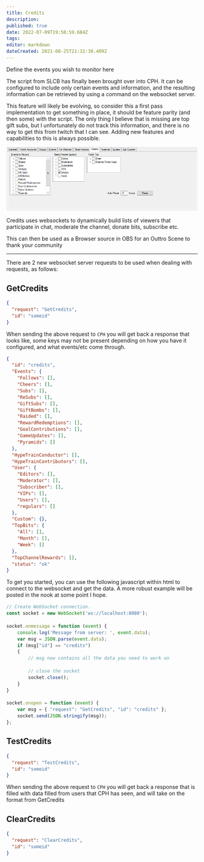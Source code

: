 ```yaml
---
title: Credits
description: 
published: true
date: 2022-07-09T19:58:59.684Z
tags: 
editor: markdown
dateCreated: 2021-08-25T21:32:30.409Z
---
```


Define the events you wish to monitor here 

The script from SLCB has finally been brought over into CPH. It can be configured to include only certain events and information, and the resulting information can be retrieved by using a command on the websocket server.

This feature will likely be evolving, so consider this a first pass implementation to get something in place, it should be feature parity (and then some) with the script.  The only thing I believe that is missing are top gift subs, but I unfortunately do not track this information, and there is no way to get this from twitch that I can see.  Adding new features and capabilities to this is always possible.

![Credits Settings](/119622018-ac00ab80-bdfe-11eb-8207-d08f42b43e87.png)

Credits uses websockets to dynamically build lists of viewers that participate in chat, moderate the channel, donate bits, subscribe etc.

This can then be used as a Browser source in OBS for an Outtro Scene to thank your community

***

There are 2 new websocket server requests to be used when dealing with requests, as follows:

## GetCredits
```json
{
  "request": "GetCredits",
  "id": "someid"
}
```

When sending the above request to `CPH` you will get back a response that looks like, some keys may not be present depending on how you have it configured, and what events/etc come through.

```json
{
  "id": "credits",
  "Events": {
    "Follows": [],
    "Cheers": [],
    "Subs": [],
    "ReSubs": [],
    "GiftSubs": [],
    "GiftBombs": [],
    "Raided": [],
    "RewardRedemptions": [],
    "GoalContributions": [],
    "GameUpdates": [],
    "Pyramids": []
  },
  "HypeTrainConductor": [],
  "HypeTrainContributors": [],
  "User": {
    "Editors": [],
    "Moderator": [],
    "Subscriber": [],
    "VIPs": [],
    "Users": [],
    "regulars": []
  },
  "Custom": {},
  "TopBits": {
    "All": [],
    "Month": [],
    "Week": []
  },
  "TopChannelRewards": [],
  "status": "ok"
}
```

To get you started, you can use the following javascript within html to connect to the websocket and get the data. A more robust example will be posted in the nook at some point I hope.

```js
// Create WebSocket connection.
const socket = new WebSocket('ws://localhost:8080');

socket.onmessage = function (event) {
    console.log('Message from server: ', event.data);
	var msg = JSON.parse(event.data);
	if (msg["id"] == "credits")
	{
		// msg now contains all the data you need to work on
		
		// close the socket
		socket.close();
	}
}

socket.onopen = function (event) {
	var msg = { "request": "GetCredits", "id": "credits" };
	socket.send(JSON.stringify(msg));
};
```

## TestCredits
```json
{
  "request": "TestCredits",
  "id": "someid"
}
```
When sending the above request to `CPH` you will get back a response that is filled with data filled from users that CPH has seen, and will take on the format from GetCredits

## ClearCredits
```json
{
  "request": "ClearCredits",
  "id": "someid"
}
```